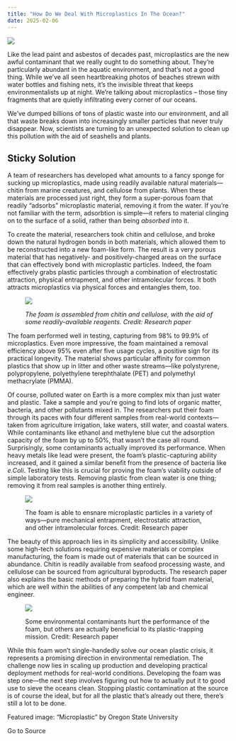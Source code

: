 ```yaml
---
title: "How Do We Deal With Microplastics In The Ocean?"
date: 2025-02-06
---
```


![](https://hackaday.com/wp-content/uploads/2025/01/microplastics_21282786668_2ce70ca17c_k.jpg?w=800)

Like the lead paint and asbestos of decades past, microplastics are the new awful contaminant that we really ought to do something about. They’re particularly abundant in the aquatic environment, and that’s not a good thing. While we’ve all seen heartbreaking photos of beaches strewn with water bottles and fishing nets, it’s the invisible threat that keeps environmentalists up at night. We’re talking about microplastics – those tiny fragments that are quietly infiltrating every corner of our oceans.

We’ve dumped billions of tons of plastic waste into our environment, and all that waste breaks down into increasingly smaller particles that never truly disappear. Now, scientists are turning to an unexpected solution to clean up this pollution with the aid of seashells and plants.

## Sticky Solution

A team of researchers has developed what amounts to a fancy sponge for sucking up microplastics, made using readily available natural materials—chitin from marine creatures, and cellulose from plants. When these materials are processed just right, they form a super-porous foam that readily “adsorbs” microplastic material, removing it from the water. If you’re not familiar with the term, adsorbtion is simple—it refers to material clinging on to the surface of a solid, rather than being _absorbed_ into it.

To create the material, researchers took chitin and cellulose, and broke down the natural hydrogen bonds in both materials, which allowed them to be reconstructed into a new foam-like form. The result is a very porous material that has negatively- and positively-charged areas on the surface that can effectively bond with microplastic particles. Indeed, the foam effectively grabs plastic particles through a combination of electrostatic attraction, physical entrapment, and other intramolecular forces. It both attracts microplastics via physical forces and entangles them, too.

<figure>

![](https://hackaday.com/wp-content/uploads/2025/01/sciadv.adn8662-f1-e1738124690810.jpg?w=800)

<figcaption>

_The foam is assembled from chitin and cellulose, with the aid of some readily-available reagents. Credit: Research paper_

</figcaption>

</figure>

The foam performed well in testing, capturing from 98% to 99.9% of microplastics. Even more impressive, the foam maintained a removal efficiency above 95% even after five usage cycles, a positive sign for its practical longevity. The material shows particular affinity for common plastics that show up in litter and other waste streams—like polystyrene, polypropylene, polyethylene terephthalate (PET) and polymethyl methacrylate (PMMA).

Of course, polluted water on Earth is a more complex mix than just water and plastic. Take a sample and you’re going to find lots of organic matter, bacteria, and other pollutants mixed in. The researchers put their foam through its paces with four different samples from real-world contexts—taken from agriculture irrigation, lake waters, still water, and coastal waters. While contaminants like ethanol and methylene blue cut the adsorption capacity of the foam by up to 50%, that wasn’t the case all round. Surprisingly, some contaminants actually improved its performance. When heavy metals like lead were present, the foam’s plastic-capturing ability increased, and it gained a similar benefit from the presence of bacteria like _e.Coli_. Testing like this is crucial for proving the foam’s viability outside of simple laboratory tests. Removing plastic from clean water is one thing; removing it from real samples is another thing entirely.

<figure>

![](https://hackaday.com/wp-content/uploads/2025/01/sciadv.adn8662-f1_6aa52b-e1738124851850.jpg?w=800)

<figcaption>

The foam is able to ensnare microplastic particles in a variety of ways—pure mechanical entrapment, electrostatic attraction, and other intramolecular forces. Credit: Research paper

</figcaption>

</figure>

The beauty of this approach lies in its simplicity and accessibility. Unlike some high-tech solutions requiring expensive materials or complex manufacturing, the foam is made out of materials that can be sourced in abundance. Chitin is readily available from seafood processing waste, and cellulose can be sourced from agricultural byproducts. The research paper also explains the basic methods of preparing the hybrid foam material, which are well within the abilities of any competent lab and chemical engineer.

<figure>

![](https://hackaday.com/wp-content/uploads/2025/01/sciadv.adn8662-f5-e1738124937319.jpg?w=400)

<figcaption>

Some environmental contaminants hurt the performance of the foam, but others are actually beneficial to its plastic-trapping mission. Credit: Research paper

</figcaption>

</figure>

While this foam won’t single-handedly solve our ocean plastic crisis, it represents a promising direction in environmental remediation. The challenge now lies in scaling up production and developing practical deployment methods for real-world conditions. Developing the foam was step one—the next step involves figuring out how to actually put it to good use to sieve the oceans clean. Stopping plastic contamination at the source is of course the ideal, but for all the plastic that’s already out there, there’s still a lot to be done.

Featured image: “Microplastic” by Oregon State University

Go to Source
